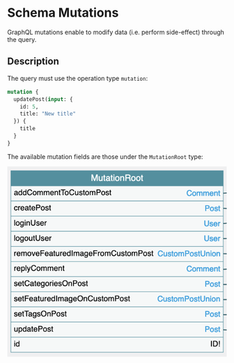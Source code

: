 # Schema Mutations

GraphQL mutations enable to modify data (i.e. perform side-effect) through the query.

## Description

The query must use the operation type `mutation`:

```graphql
mutation {
  updatePost(input: {
    id: 5,
    title: "New title"
  }) {
    title
  }
}
```

The available mutation fields are those under the `MutationRoot` type:

<a href="../../images/schema-mutations.png" target="_blank">![Schema mutations](../../images/schema-mutations.png)</a>
